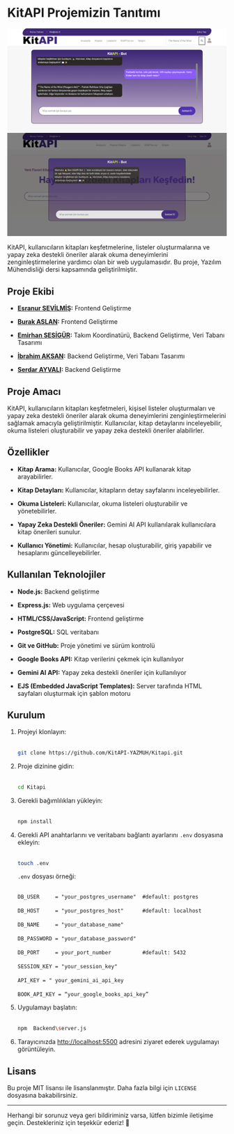 # KitAPI Projemizin Tanıtımı 

<img src="https://github.com/aslanburak/Kitapi-chat/blob/main/imgs/chat.png" width="800px" height="auto">
<img src="https://github.com/aslanburak/Kitapi-chat/blob/main/imgs/ana.png" width="800px" height="auto">

KitAPI, kullanıcıların kitapları keşfetmelerine, listeler oluşturmalarına ve yapay zeka destekli öneriler alarak okuma deneyimlerini zenginleştirmelerine yardımcı olan bir web uygulamasıdır. Bu proje, Yazılım Mühendisliği dersi kapsamında geliştirilmiştir. 


 ## Proje Ekibi 

- **[Esranur SEVİLMİŞ](https://github.com/esranursevilmis):** Frontend Geliştirme

- **[Burak ASLAN](https://github.com/aslanburak):** Frontend Geliştirme

- **[Emirhan SESİGÜR](https://github.com/emirhansesigur):**  Takım Koordinatürü, Backend Geliştirme, Veri Tabanı Tasarımı

- **[İbrahim AKSAN](https://github.com/ibrahmaksan):** Backend Geliştirme, Veri Tabanı Tasarımı

- **[Serdar AYVALI](https://github.com/Serdar-AYVALI):** Backend Geliştirme

  

  

## Proje Amacı 

  

KitAPI, kullanıcıların kitapları keşfetmeleri, kişisel listeler oluşturmaları ve yapay zeka destekli öneriler alarak okuma deneyimlerini zenginleştirmelerini sağlamak amacıyla geliştirilmiştir. Kullanıcılar, kitap detaylarını inceleyebilir, okuma listeleri oluşturabilir ve yapay zeka destekli öneriler alabilirler. 



## Özellikler 

  

- **Kitap Arama:** Kullanıcılar, Google Books API kullanarak kitap arayabilirler. 

- **Kitap Detayları:** Kullanıcılar, kitapların detay sayfalarını inceleyebilirler. 

- **Okuma Listeleri:** Kullanıcılar, okuma listeleri oluşturabilir ve yönetebilirler. 

- **Yapay Zeka Destekli Öneriler:** Gemini AI API kullanılarak kullanıcılara kitap önerileri sunulur. 

- **Kullanıcı Yönetimi:** Kullanıcılar, hesap oluşturabilir,  giriş yapabilir ve hesaplarını güncelleyebilirler. 

## Kullanılan Teknolojiler 

  

- **Node.js:** Backend geliştirme 

- **Express.js:** Web uygulama çerçevesi 

- **HTML/CSS/JavaScript:** Frontend geliştirme 

- **PostgreSQL:** SQL veritabanı 

- **Git ve GitHub:** Proje yönetimi ve sürüm kontrolü 

- **Google Books API:** Kitap verilerini çekmek için kullanılıyor 

- **Gemini AI API:** Yapay zeka destekli öneriler için kullanılıyor 

- **EJS (Embedded JavaScript Templates):** Server tarafında HTML sayfaları oluşturmak için şablon motoru 




## Kurulum 

  

1. Projeyi klonlayın:


    ```bash 
    
    git clone https://github.com/KitAPI-YAZMUH/Kitapi.git 
    
    ``` 

  

2. Proje dizinine gidin: 

    ```bash 

    cd Kitapi 

    ``` 

  

3. Gerekli bağımlılıkları yükleyin: 

    ```bash 

    npm install 

    ``` 

  

4. Gerekli API anahtarlarını ve veritabanı bağlantı ayarlarını `.env` dosyasına ekleyin: 

    ```bash 

    touch .env 

    ``` 

    `.env` dosyası örneği: 

    ``` 

    DB_USER     = "your_postgres_username"  #default: postgres 

    DB_HOST     = "your_postgres_host"      #default: localhost 

    DB_NAME     = "your_database_name" 

    DB_PASSWORD = "your_database_password" 

    DB_PORT     = your_port_number          #default: 5432 

    SESSION_KEY = "your_session_key" 

    API_KEY = " your_gemini_ai_api_key 

    BOOK_API_KEY = “your_google_books_api_key” 

    ``` 

  

5. Uygulamayı başlatın: 

    ```bash 

    npm  Backend\server.js 

    ``` 

  

6. Tarayıcınızda [http://localhost:5500](http://localhost:5500) adresini ziyaret ederek uygulamayı görüntüleyin. 

  


   

## Lisans 

  

Bu proje MIT lisansı ile lisanslanmıştır. Daha fazla bilgi için `LICENSE` dosyasına bakabilirsiniz. 

  

--- 

  

Herhangi bir sorunuz veya geri bildiriminiz varsa, lütfen bizimle iletişime geçin. Destekleriniz için teşekkür ederiz! 💪 

